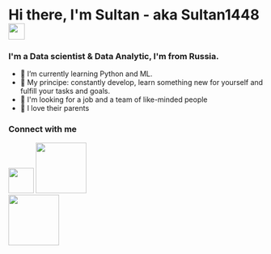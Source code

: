 <h1 align="left">Hi there, I'm Sultan - aka Sultan1448
<img src="https://github.com/blackcater/blackcater/raw/main/images/Hi.gif" height="32"/></h1>
<h3 align="left">I'm a Data scientist & Data Analytic, I'm from Russia. </h3>

* 🌱 I’m currently learning Python and ML.
* 🎯 My principe: constantly develop, learn something new for yourself and fulfill your tasks and goals.
* 🔎 I'm looking for a job and a team of like-minded people
* 💖 I love their parents

<h3><b>Connect with me</b></h3>
<div id="header" align="left">
<a href = "https://t.me/Evil28Harris0"><img src= "https://media.giphy.com/media/ya4eevXU490Iw/giphy.gif" width="50"/></a>
<a> <img src= "https://img.shields.io/badge/Codewars-B1361E?style=for-the-badge&logo=codewars&logoColor=grey" width="100"/></a>
</div>

<div id="header" align="left">
<a> <img src= "https://img.shields.io/badge/Codewars-B1361E?style=for-the-badge&logo=codewars&logoColor=grey" width="100"/></a>
</div>
